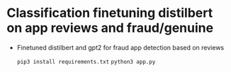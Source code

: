 # Classification finetuning distilbert on app reviews and fraud/genuine

- Finetuned distilbert and gpt2 for fraud app detection based on reviews

  `pip3 install requirements.txt`
  `python3 app.py`
